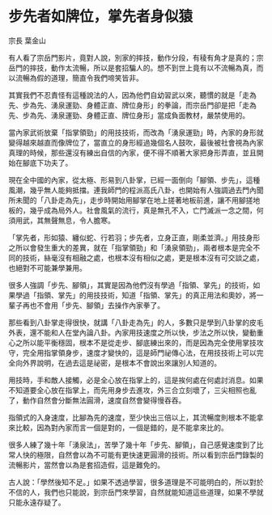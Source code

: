 # 步先者如牌位，掌先者身似猿

宗長
葉金山

有人看了宗岳門影片，竟對人說，別家的摔技，動作分段，有稜有角才是真的；宗岳門的摔技，動作太流暢，所以是套招騙人的。想不到世上竟有以不流暢為真，而以流暢為假的道理，簡直令我們啼笑皆非。

其實我們不忍責怪有這種說法的人，因為他們自幼習武以來，聽慣的就是「走為先、步為先、湧泉運勁、身體正直、牌位身形」的拳論，而宗岳門卻是把「走為先、步為先、湧泉運勁、身體正直、牌位身形」當成負面教材，嚴禁使用的。

當內家武術放棄「指掌領勁」的用技技術，而改為「湧泉運勁」時，內家的身形就變得越來越直而像牌位了，當直立的身形經過幾個名人鼓吹，最後被社會視為內家真理的時候，那些還沒有練出自信的內家，便不得不順著大家把身形弄直，並且開始在腳底下功夫了。

現在全中國的內家，從太極、形易到八卦掌，已經一面倒向「腳領、步先」，這種風潮，幾乎無人能夠抵擋。連我師門的程派高氏八卦，也開始有人強調過去門內聞所未聞的「八卦走為先」，走步時開始用腳掌在地上搓著地板前進，讓不用腳搓地板的，幾乎成為局外人。社會風氣的流行，真是無孔不入，亡門滅派一念之間，何須用武，其無聲無息，令人膽寒。

「掌先者，形如猿、纏似蛇、行若羽；步先者，立身正直，剛柔並濟。」用技身形之所以會發生重大的差異，就在「指掌領勁」和「湧泉領勁」，兩者根本是完全不同的技術，絲毫沒有相融之處，也根本沒有相似之處，更是根本沒有可交談之處，也絕對不可能兼學兼用。

很多人強調「步先、腳領」，其實是因為他們沒有學過「指領、掌先」的技術，如果學過「指領、掌先」的用技技術，知道「指領、掌先」的真正用法和奧妙，將一輩子再也不會用「步先、腳領」去操作內家拳了。

那些看到八卦掌走得很快，就講「八卦走為先」的人，多數只是學到八卦掌的皮毛外表，還不能和人在堂內論八卦。內家用技速度之所以快，步法之所以快，變動重心之所以能平衡穩固，根本不是從走步、腳底練出來的，而是因為完全使用掌技攻守，完全用指掌領身步，速度才變快的，這是師門祕傳心法，在用技技術上可以完全向外界說明，在過去這是祕密，是根本不會說出來讓別人知道的。

用技時，手和敵人接觸，必是全心放在指掌上的，這是挨何處在何處討消息。如果不知道要全心放在指掌上，而先用身步去進攻，外三合立刻壞了，三尖相照也亂了，動作自然會分斷無法圓滑，速度自然會變得慢吞吞。

指領式的入身速度，比腳為先的速度，至少快出三倍以上，其流暢度則根本不能拿來比較，因為對內家而言一個是對的，一個是錯的，是不能拿來比的。

很多人練了幾十年「湧泉法」，苦學了幾十年「步先、腳領」，自己感覺速度到了比常人快的極限，自然會以為不可能有更快速更圓滑的技術。所以看到宗岳門錄製的流暢影片，當然會以為是套招造假，這是難免的。

古人說：「學然後知不足。」如果不透過學習，很多道理是不可能明白的，所以對於不信的人，我們也只能說，到宗岳門來學習，自然就能知道這些道理，如果不學就只能永遠存疑了。